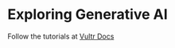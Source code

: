# Exploring Generative AI

Follow the tutorials at [Vultr Docs](https://docs.vultr.com/lp-exploring-generative-ai)

